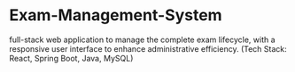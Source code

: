 # Exam-Management-System
full-stack web application to manage the complete exam lifecycle, with a responsive user interface to  enhance administrative efficiency. (Tech Stack: React, Spring Boot, Java,  MySQL) 
